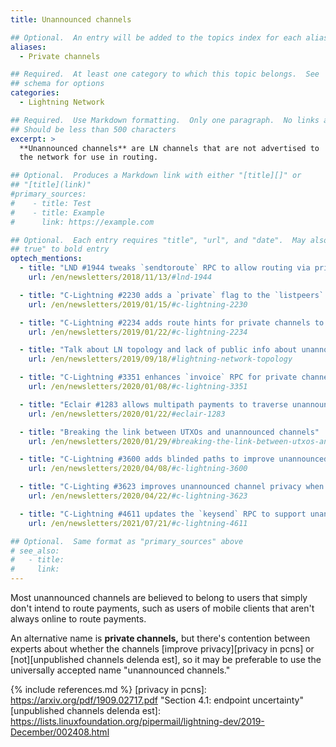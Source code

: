 ```yaml
---
title: Unannounced channels

## Optional.  An entry will be added to the topics index for each alias
aliases:
  - Private channels

## Required.  At least one category to which this topic belongs.  See
## schema for options
categories:
  - Lightning Network

## Required.  Use Markdown formatting.  Only one paragraph.  No links allowed.
## Should be less than 500 characters
excerpt: >
  **Unannounced channels** are LN channels that are not advertised to
  the network for use in routing.

## Optional.  Produces a Markdown link with either "[title][]" or
## "[title](link)"
#primary_sources:
#    - title: Test
#    - title: Example
#      link: https://example.com

## Optional.  Each entry requires "title", "url", and "date".  May also use "feature:
## true" to bold entry
optech_mentions:
  - title: "LND #1944 tweaks `sendtoroute` RPC to allow routing via private channels"
    url: /en/newsletters/2018/11/13/#lnd-1944

  - title: "C-Lightning #2230 adds a `private` flag to the `listpeers` RPC"
    url: /en/newsletters/2019/01/15/#c-lightning-2230

  - title: "C-Lightning #2234 adds route hints for private channels to `invoice` RPC"
    url: /en/newsletters/2019/01/22/#c-lightning-2234

  - title: "Talk about LN topology and lack of public info about unannounced channels"
    url: /en/newsletters/2019/09/18/#lightning-network-topology

  - title: "C-Lightning #3351 enhances `invoice` RPC for private channels"
    url: /en/newsletters/2020/01/08/#c-lightning-3351

  - title: "Eclair #1283 allows multipath payments to traverse unannounced channels"
    url: /en/newsletters/2020/01/22/#eclair-1283

  - title: "Breaking the link between UTXOs and unannounced channels"
    url: /en/newsletters/2020/01/29/#breaking-the-link-between-utxos-and-unannounced-channels

  - title: "C-Lightning #3600 adds blinded paths to improve unannounced channel privacy"
    url: /en/newsletters/2020/04/08/#c-lightning-3600

  - title: "C-Lighting #3623 improves unannounced channel privacy when routing payments"
    url: /en/newsletters/2020/04/22/#c-lightning-3623

  - title: "C-Lightning #4611 updates the `keysend` RPC to support unannounced channels"
    url: /en/newsletters/2021/07/21/#c-lightning-4611

## Optional.  Same format as "primary_sources" above
# see_also:
#   - title:
#     link:
---
```

Most unannounced channels are believed to belong to users that simply
don't intend to route payments, such as users of mobile clients that
aren't always online to route payments.

An alternative name is **private channels,** but there's contention
between experts about whether the channels [improve privacy][privacy
in pcns] or [not][unpublished channels delenda est], so it may be
preferable to use the universally accepted name "unannounced
channels."

{% include references.md %}
[privacy in pcns]: https://arxiv.org/pdf/1909.02717.pdf "Section 4.1: endpoint uncertainty"
[unpublished channels delenda est]: https://lists.linuxfoundation.org/pipermail/lightning-dev/2019-December/002408.html
